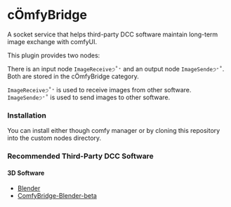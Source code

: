 # cÖmfyBridge
A socket service that helps third-party DCC software maintain long-term image exchange with comfyUI.

This plugin provides two nodes:

There is an input node `ImageReceive੭˚⁺` and an output node `ImageSende੭⁺˚`.
Both are stored in the cÖmfyBridge category.

`ImageReceive੭˚⁺` is used to receive images from other software.
`ImageSende੭⁺˚` is used to send images to other software.


### Installation
You can install either though comfy manager or by cloning this repository into the custom nodes directory.


### Recommended Third-Party DCC Software
#### 3D Software
- [Blender](https://www.blender.org/)
- [ComfyBridge-Blender-beta](https://github.com/robtl2/ComfyBridge-Blender-beta)





